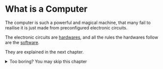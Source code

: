 # What is a Computer

The computer is such a powerful and magical machine, that many fail to reailise it is just made from preconfigured electronic circuits.

The electronic circuits are [hardwares](./hardware.md), and all the rules the hardwares follow are the [software](./software.md).

They are explained in the next chapter.

<details>
<summary>Too boring? You may skip this chapter</summary>

This chapter is a brief overview of how each parts of the computer work together. You will understand these things better after you have got your hands dirty.

If you want to start coding right away, skip this and go to [choosing os](../introduction/choosing_os.md) to see why Linux is a better operating system for coding.

</details>



